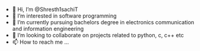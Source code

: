 - 👋 Hi, I’m @Shresth1sachiT
- 👀 I’m interested in software programming
- 🌱 I’m currently pursuing bachelors degree in electronics communication and information engineering 
- 💞️ I’m looking to collaborate on projects related to python, c, c++ etc
- 📫 How to reach me ...

<!---
Shresth1sachiT/Shresth1sachiT is a ✨ special ✨ repository because its `README.md` (this file) appears on your GitHub profile.
You can click the Preview link to take a look at your changes.
--->
